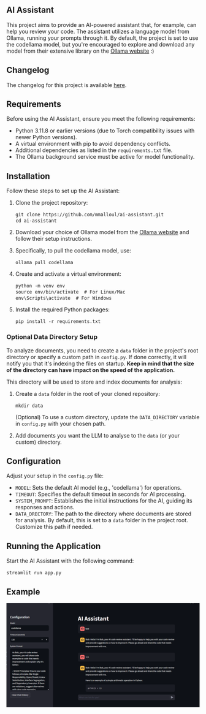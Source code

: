 ## AI Assistant
This project aims to provide an AI-powered assistant that, for example, can help you review your code. The assistant utilizes a language model from Ollama, running your prompts through it. By default, the project is set to use the codellama model, but you're encouraged to explore and download any model from their extensive library on the [Ollama website](https://ollama.com/library) :)

## Changelog

The changelog for this project is available [here](CHANGELOG.md).

## Requirements

Before using the AI Assistant, ensure you meet the following requirements:

- Python 3.11.8 or earlier versions (due to Torch compatibility issues with newer Python versions).
- A virtual environment with pip to avoid dependency conflicts.
- Additional dependencies as listed in the `requirements.txt` file.
- The Ollama background service must be active for model functionality.

## Installation

Follow these steps to set up the AI Assistant:

1. Clone the project repository:

    ```shell
    git clone https://github.com/mmalloul/ai-assistant.git
    cd ai-assistant
    ```

2. Download your choice of Ollama model from the [Ollama website](https://ollama.com/) and follow their setup instructions.

3. Specifically, to pull the codellama model, use:

    ```shell
    ollama pull codellama
    ```

4. Create and activate a virtual environment:

    ```shell
    python -m venv env
    source env/bin/activate  # For Linux/Mac
    env\Scripts\activate  # For Windows
    ```

5. Install the required Python packages:

    ```shell
    pip install -r requirements.txt
    ```

### Optional Data Directory Setup

To analyze documents, you need to create a `data` folder in the project's root directory or specify a custom path in `config.py`. If done correctly, it will notify you that it's indexing the files on startup. **Keep in mind that the size of the directory can have impact on the speed of the application.**

This directory will be used to store and index documents for analysis:

1. Create a `data` folder in the root of your cloned repository:

    ```shell
    mkdir data
    ```
    (Optional) To use a custom directory, update the `DATA_DIRECTORY` variable in `config.py` with your chosen path.

2. Add documents you want the LLM to analyse to the `data` (or your custom) directory. 

## Configuration

Adjust your setup in the `config.py` file:

- `MODEL`: Sets the default AI model (e.g., 'codellama') for operations.
- `TIMEOUT`: Specifies the default timeout in seconds for AI processing.
- `SYSTEM_PROMPT`: Establishes the initial instructions for the AI, guiding its responses and actions.
- `DATA_DRECTORY`: The path to the directory where documents are stored for analysis. By default, this is set to a `data` folder in the project root. Customize this path if needed.

## Running the Application

Start the AI Assistant with the following command:

```shell
streamlit run app.py
```

## Example
![Image Description](example.png)
